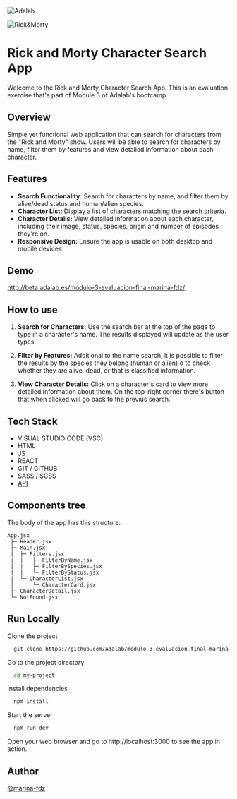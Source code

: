 ![Adalab](https://beta.adalab.es/resources/images/adalab-logo-155x61-bg-white.png)

![Rick&Morty](https://www.indiewire.com/wp-content/uploads/2022/10/Rick-Morty-Season-6-Fire-Eyes.png)


# Rick and Morty Character Search App

Welcome to the Rick and Morty Character Search App. This is an evaluation exercise that's part of Module 3 of Adalab's bootcamp.


## Overview

Simple yet functional web application that can search for characters from the "Rick and Morty" show. Users will be able to search for characters by name, filter them by features and view detailed information about each character.


## Features

- **Search Functionality:** Search for characters by name, and filter them by alive/dead status and human/alien species.
- **Character List:** Display a list of characters matching the search criteria.
- **Character Details:** View detailed information about each character, including their image, status, species, origin and number of episodes they're on.
- **Responsive Design:** Ensure the app is usable on both desktop and mobile devices.


## Demo

http://beta.adalab.es/modulo-3-evaluacion-final-marina-fdz/


## How to use

1. **Search for Characters:** Use the search bar at the top of the page to type in a character's name. The results displayed will update as the user types.

2. **Filter by Features:** Additional to the name search, it is possible to filter the results by the species they belong (human or alien) o to check whether they are alive, dead, or that is classified information.

3. **View Character Details:** Click on a character's card to view more detailed information about them. On the top-right corner there's button that when clicked will go back to the previus search.



## Tech Stack

- VISUAL STUDIO CODE (VSC)
- HTML
- JS
- REACT
- GIT / GITHUB
- SASS / SCSS
- [API](https://rickandmortyapi.com/api/character)



## Components tree

The body of the app has this structure:

```
App.jsx
 ├─ Header.jsx 
 ├─ Main.jsx
 |  ├─ Filters.jsx
 |  |   ├─ FilterByName.jsx
 |  |   ├─ FilterBySpecies.jsx
 |  |   └─ FilterByStatus.jsx
 |  └─ CharacterList.jsx
 |      └─ CharacterCard.jsx
 ├─ CharacterDetail.jsx
 └─ NotFound.jsx
```



## Run Locally


Clone the project

```bash
  git clone https://github.com/Adalab/modulo-3-evaluacion-final-marina-fdz
```

Go to the project directory

```bash
  cd my-project
```

Install dependencies

```bash
  npm install
```

Start the server

```bash
  npm run dev
```

Open your web browser and go to http://localhost:3000 to see the app in action.



## Author

[@marina-fdz](https://www.github.com/marina-fdz)